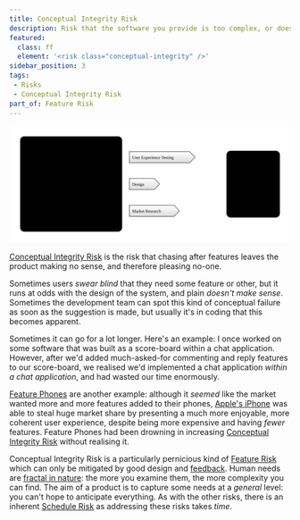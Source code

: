 ```yaml
---
title: Conceptual Integrity Risk
description: Risk that the software you provide is too complex, or doesn't match the expectations of your clients' internal models.
featured: 
  class: ff
  element: '<risk class="conceptual-integrity" />'
sidebar_position: 3
tags: 
 - Risks
 - Conceptual Integrity Risk
part_of: Feature Risk
---
```


<RiskIntro fm={frontMatter} />

![Conceptual Integrity Risk](/img/generated/risks/feature/conceptual-integrity-risk.svg) 

[Conceptual Integrity Risk](/tags/Conceptual-Integrity-Risk) is the risk that chasing after features leaves the product making no sense, and therefore pleasing no-one.   

Sometimes users _swear blind_ that they need some feature or other, but it runs at odds with the design of the system, and plain _doesn't make sense_.   Sometimes the development team can spot this kind of conceptual failure as soon as the suggestion is made, but usually it's in coding that this becomes apparent.  

Sometimes it can go for a lot longer.  Here's an example: I once worked on some software that was built as a score-board within a chat application.  However, after we'd added much-asked-for commenting and reply features to our score-board, we realised we'd implemented a chat application _within a chat application_, and had wasted our time enormously.  

[Feature Phones](https://en.wikipedia.org/wiki/Feature_phone) are another example:  although it _seemed_ like the market wanted more and more features added to their phones, [Apple's iPhone](https://en.wikipedia.org/wiki/IPhone) was able to steal huge market share by presenting a much more enjoyable, more coherent user experience, despite being more expensive and having _fewer_ features.  Feature Phones had been drowning in increasing [Conceptual Integrity Risk](/tags/Conceptual-Integrity-Risk) without realising it.

Conceptual Integrity Risk is a particularly pernicious kind of [Feature Risk](/tags/Feature-Risk) which can only be mitigated by good design and [feedback](/thinking/Cadence.md).  Human needs are [fractal in nature](../estimating/Fractals.md): the more you examine them, the more complexity you can find.  The aim of a product is to capture some needs at a *general* level:  you can't hope to anticipate everything.  As with the other risks, there is an inherent [Schedule Risk](/tags/Schedule-Risk) as addressing these risks takes _time_.